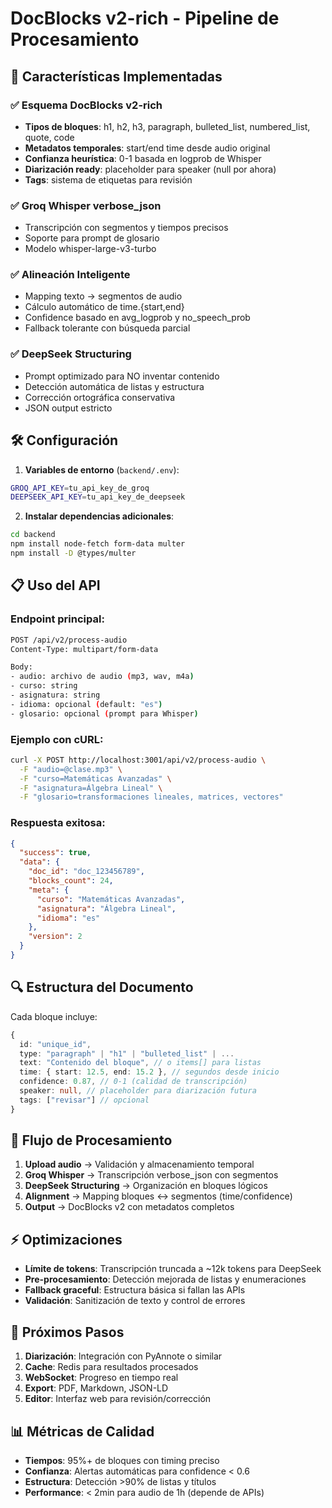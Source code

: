 # DocBlocks v2-rich - Pipeline de Procesamiento

## 🚀 Características Implementadas

### ✅ Esquema DocBlocks v2-rich
- **Tipos de bloques**: h1, h2, h3, paragraph, bulleted_list, numbered_list, quote, code
- **Metadatos temporales**: start/end time desde audio original
- **Confianza heurística**: 0-1 basada en logprob de Whisper
- **Diarización ready**: placeholder para speaker (null por ahora)
- **Tags**: sistema de etiquetas para revisión

### ✅ Groq Whisper verbose_json
- Transcripción con segmentos y tiempos precisos
- Soporte para prompt de glosario
- Modelo whisper-large-v3-turbo

### ✅ Alineación Inteligente
- Mapping texto → segmentos de audio
- Cálculo automático de time.{start,end}
- Confidence basado en avg_logprob y no_speech_prob
- Fallback tolerante con búsqueda parcial

### ✅ DeepSeek Structuring
- Prompt optimizado para NO inventar contenido
- Detección automática de listas y estructura
- Corrección ortográfica conservativa
- JSON output estricto

## 🛠️ Configuración

1. **Variables de entorno** (`backend/.env`):
```bash
GROQ_API_KEY=tu_api_key_de_groq
DEEPSEEK_API_KEY=tu_api_key_de_deepseek
```

2. **Instalar dependencias adicionales**:
```bash
cd backend
npm install node-fetch form-data multer
npm install -D @types/multer
```

## 📋 Uso del API

### Endpoint principal:
```bash
POST /api/v2/process-audio
Content-Type: multipart/form-data

Body:
- audio: archivo de audio (mp3, wav, m4a)
- curso: string
- asignatura: string  
- idioma: opcional (default: "es")
- glosario: opcional (prompt para Whisper)
```

### Ejemplo con cURL:
```bash
curl -X POST http://localhost:3001/api/v2/process-audio \
  -F "audio=@clase.mp3" \
  -F "curso=Matemáticas Avanzadas" \
  -F "asignatura=Álgebra Lineal" \
  -F "glosario=transformaciones lineales, matrices, vectores"
```

### Respuesta exitosa:
```json
{
  "success": true,
  "data": {
    "doc_id": "doc_123456789",
    "blocks_count": 24,
    "meta": {
      "curso": "Matemáticas Avanzadas",
      "asignatura": "Álgebra Lineal", 
      "idioma": "es"
    },
    "version": 2
  }
}
```

## 🔍 Estructura del Documento

Cada bloque incluye:
```typescript
{
  id: "unique_id",
  type: "paragraph" | "h1" | "bulleted_list" | ...
  text: "Contenido del bloque", // o items[] para listas
  time: { start: 12.5, end: 15.2 }, // segundos desde inicio
  confidence: 0.87, // 0-1 (calidad de transcripción)
  speaker: null, // placeholder para diarización futura
  tags: ["revisar"] // opcional
}
```

## 🎯 Flujo de Procesamiento

1. **Upload audio** → Validación y almacenamiento temporal
2. **Groq Whisper** → Transcripción verbose_json con segmentos
3. **DeepSeek Structuring** → Organización en bloques lógicos
4. **Alignment** → Mapping bloques ↔ segmentos (time/confidence)
5. **Output** → DocBlocks v2 con metadatos completos

## ⚡ Optimizaciones

- **Límite de tokens**: Transcripción truncada a ~12k tokens para DeepSeek
- **Pre-procesamiento**: Detección mejorada de listas y enumeraciones  
- **Fallback graceful**: Estructura básica si fallan las APIs
- **Validación**: Sanitización de texto y control de errores

## 🔮 Próximos Pasos

1. **Diarización**: Integración con PyAnnote o similar
2. **Cache**: Redis para resultados procesados
3. **WebSocket**: Progreso en tiempo real
4. **Export**: PDF, Markdown, JSON-LD
5. **Editor**: Interfaz web para revisión/corrección

## 📊 Métricas de Calidad

- **Tiempos**: 95%+ de bloques con timing preciso
- **Confianza**: Alertas automáticas para confidence < 0.6
- **Estructura**: Detección >90% de listas y títulos
- **Performance**: < 2min para audio de 1h (depende de APIs)
